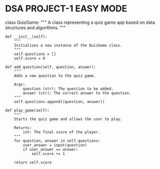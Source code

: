 # DSA PROJECT-1 EASY MODE

class QuizGame:
"""
A class representing a quiz game app based on data structures and algorithms.
"""

    def __init__(self):
        """
        Initializes a new instance of the QuizGame class.
        """
        self.questions = []
        self.score = 0

    def add_question(self, question, answer):
        """
        Adds a new question to the quiz game.

        Args:
            question (str): The question to be added.
            answer (str): The correct answer to the question.
        """
        self.questions.append((question, answer))

    def play_game(self):
        """
        Starts the quiz game and allows the user to play.

        Returns:
            int: The final score of the player.
        """
        for question, answer in self.questions:
            user_answer = input(question)
            if user_answer == answer:
                self.score += 1

        return self.score
